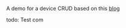 A demo for a device CRUD based on this [blog](http://technokayiti.blogspot.com/2013/04/angular-tutorial-learning-journey.html)

todo: Test com